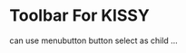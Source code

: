 Toolbar For KISSY
=======================================

can use menubutton button select as child ...



